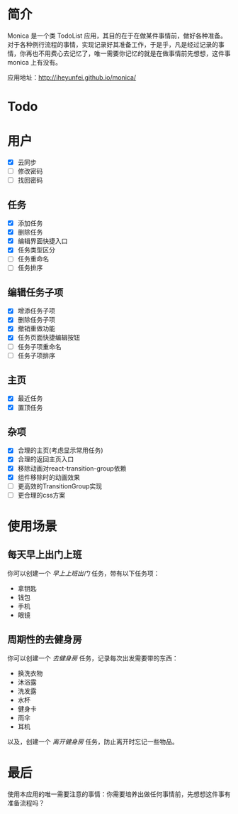 # 简介

Monica 是一个类 TodoList 应用，其目的在于在做某件事情前，做好各种准备。对于各种例行流程的事情，实现记录好其准备工作，于是乎，凡是经过记录的事情，你再也不用费心去记忆了，唯一需要你记忆的就是在做事情前先想想，这件事 monica 上有没有。

应用地址：http://iheyunfei.github.io/monica/

# Todo

# 用户

- [x] 云同步
- [ ] 修改密码
- [ ] 找回密码

## 任务

- [x] 添加任务
- [x] 删除任务
- [x] 编辑界面快捷入口
- [x] 任务类型区分
- [ ] 任务重命名
- [ ] 任务排序

## 编辑任务子项

- [x] 增添任务子项
- [x] 删除任务子项
- [x] 撤销重做功能
- [x] 任务页面快捷编辑按钮
- [ ] 任务子项重命名
- [ ] 任务子项排序

## 主页

- [x] 最近任务
- [x] 置顶任务

## 杂项

- [x] 合理的主页(考虑显示常用任务)
- [x] 合理的返回主页入口
- [x] 移除动画对react-transition-group依赖
- [x] 组件移除时的动画效果
- [ ] 更高效的TransitionGroup实现
- [ ] 更合理的css方案

# 使用场景

## 每天早上出门上班

你可以创建一个 _早上上班出门_ 任务，带有以下任务项：

- 拿钥匙
- 钱包
- 手机
- 眼镜

## 周期性的去健身房

你可以创建一个 _去健身房_ 任务，记录每次出发需要带的东西：

- 换洗衣物
- 沐浴露
- 洗发露
- 水杯
- 健身卡
- 雨伞
- 耳机

以及，创建一个 _离开健身房_ 任务，防止离开时忘记一些物品。

# 最后

使用本应用的唯一需要注意的事情：你需要培养出做任何事情前，先想想这件事有准备流程吗？
